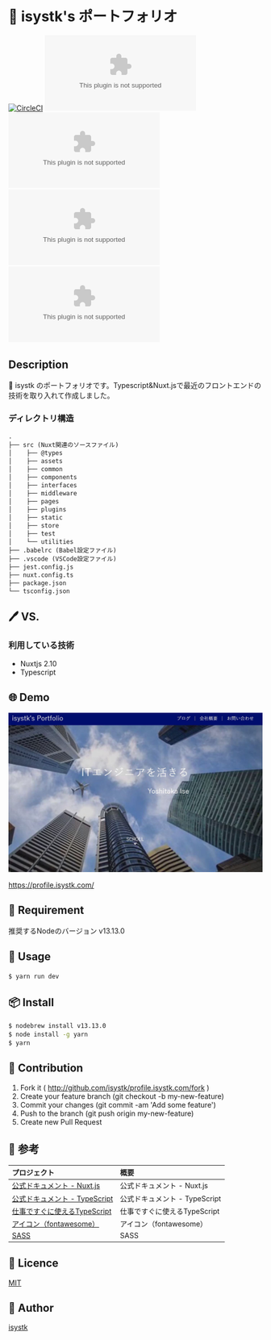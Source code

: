 🌙 isystk's ポートフォリオ
====

[![CircleCI](https://circleci.com/gh/isystk/profile.isystk.com/tree/master.svg?style=svg)](https://circleci.com/gh/isystk/profile.isystk.com/tree/master)
![GitHub issues](https://img.shields.io/github/issues/isystk/profile.isystk.com)
![GitHub forks](https://img.shields.io/github/forks/isystk/profile.isystk.com)
![GitHub stars](https://img.shields.io/github/stars/isystk/profile.isystk.com)
![GitHub license](https://img.shields.io/github/license/isystk/profile.isystk.com)

## Description

📗 isystk のポートフォリオです。Typescript&Nuxt.jsで最近のフロントエンドの技術を取り入れて作成しました。

### ディレクトリ構造
```
.
├── src (Nuxt関連のソースファイル)
│    ├── @types
│    ├── assets
│    ├── common
│    ├── components
│    ├── interfaces
│    ├── middleware
│    ├── pages
│    ├── plugins
│    ├── static
│    ├── store
│    ├── test
│    └── utilities
├── .babelrc (Babel設定ファイル)
├── .vscode (VSCode設定ファイル)
├── jest.config.js
├── nuxt.config.ts
├── package.json
└── tsconfig.json
```

## 🖊️ VS. 

### 利用している技術
- Nuxtjs 2.10
- Typescript 

## 🌐 Demo

![DEMO](./demo.jpg "DEMO")

https://profile.isystk.com/

## 🎨 Requirement

推奨するNodeのバージョン v13.13.0

## 💬 Usage

```bash
$ yarn run dev
```

## 📦 Install

```bash
$ nodebrew install v13.13.0
$ node install -g yarn
$ yarn
```

## 🔧 Contribution

1. Fork it ( http://github.com/isystk/profile.isystk.com/fork )
2. Create your feature branch (git checkout -b my-new-feature)
3. Commit your changes (git commit -am 'Add some feature')
4. Push to the branch (git push origin my-new-feature)
5. Create new Pull Request

## 🔗 参考


| プロジェクト| 概要|
| :---------------------------------------| :-------------------------------|
| [公式ドキュメント - Nuxt.js](https://ja.nuxtjs.org/guide/)| 公式ドキュメント - Nuxt.js|
| [公式ドキュメント - TypeScript](https://www.typescriptlang.org/docs/home)| 公式ドキュメント - TypeScript|
| [仕事ですぐに使えるTypeScript](https://future-architect.github.io/typescript-guide/)| 仕事ですぐに使えるTypeScript|
| [アイコン（fontawesome）](https://fontawesome.com/icons?d=gallery)| アイコン（fontawesome）|
| [SASS](https://sass-lang.com/documentation) | SASS |

## 🎫 Licence

[MIT](https://github.com/isystk/profile.isystk.com/blob/master/LICENSE)

## 👀 Author

[isystk](https://github.com/isystk)


